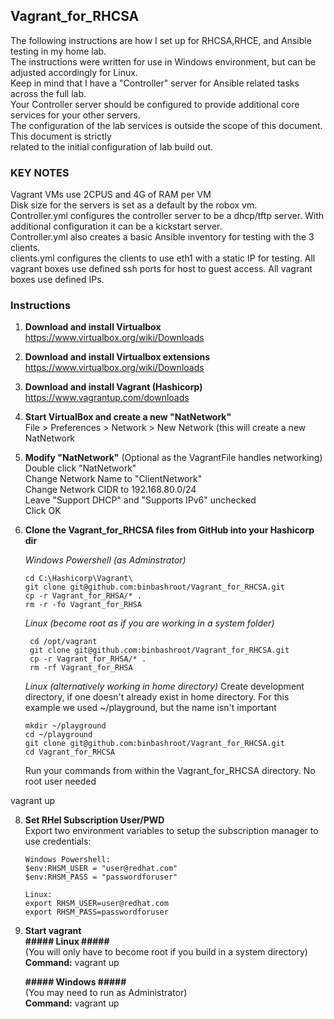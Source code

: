 Vagrant_for_RHCSA
------------------
The following instructions are how I set up for RHCSA,RHCE, and Ansible testing in my home lab.  
The instructions were written for use in Windows environment, but can be adjusted accordingly for Linux.  
Keep in mind that I have a "Controller" server for Ansible related tasks across the full lab.  
Your Controller server should be configured to provide additional core services for your other servers.  
The configuration of the lab services is outside the scope of this document. This document is strictly  
related to the initial configuration of lab build out.  

### KEY NOTES ###
Vagrant VMs use 2CPUS and 4G of RAM per VM  
Disk size for the servers is set as a default by the robox vm.  
Controller.yml configures the controller server to be a dhcp/tftp server.  With additional configuration it can be a kickstart server.  
Controller.yml also creates a basic Ansible inventory for testing with the 3 clients.  
clients.yml configures the clients to use eth1 with a static IP for testing.
All vagrant boxes use defined ssh ports for host to guest access. 
All vagrant boxes use defined IPs. 

  
### Instructions ###


1. **Download and install Virtualbox** https://www.virtualbox.org/wiki/Downloads
2. **Download and install Virtualbox extensions** https://www.virtualbox.org/wiki/Downloads
3. **Download and install Vagrant (Hashicorp)** https://www.vagrantup.com/downloads
4. **Start VirtualBox and create a new "NatNetwork"**  
File > Preferences > Network > New Network (this will create a new NatNetwork  

5. **Modify "NatNetwork"**  (Optional as the VagrantFile handles networking)
   Double click "NatNetwork"    
   Change Network Name to "ClientNetwork"   
   Change Network CIDR to 192.168.80.0/24  
   Leave "Support DHCP" and "Supports IPv6" unchecked  
   Click OK  

7. **Clone the Vagrant_for_RHCSA files from GitHub into your Hashicorp dir**  

    *Windows Powershell (as Adminstrator)*
    ```
    cd C:\Hashicorp\Vagrant\
    git clone git@github.com:binbashroot/Vagrant_for_RHCSA.git
    cp -r Vagrant_for_RHSA/* .
    rm -r -fo Vagrant_for_RHSA 
    ```
    
    *Linux (become root as if you are working in a system folder)*
    ```
     cd /opt/vagrant
     git clone git@github.com:binbashroot/Vagrant_for_RHCSA.git
     cp -r Vagrant_for_RHSA/* .
     rm -rf Vagrant_for_RHSA
    ```
    *Linux (alternatively working in home directory)*
    Create development directory, if one doesn't already exist in home directory.
    For this example we used ~/playground, but the name isn't important
    ```
    mkdir ~/playground
    cd ~/playground
    git clone git@github.com:binbashroot/Vagrant_for_RHCSA.git
    cd Vagrant_for_RHCSA
    ```
    Run your commands from within the Vagrant_for_RHCSA directory. 
    No root user needed

vagrant up
  
8. **Set RHel Subscription User/PWD**  
    Export two environment variables to setup the subscription manager to use credentials:

    ```
    Windows Powershell:
    $env:RHSM_USER = "user@redhat.com"
    $env:RHSM_PASS = "passwordforuser"

    Linux:
    export RHSM_USER=user@redhat.com
    export RHSM_PASS=passwordforuser
    ```
      
9. **Start vagrant**  
     **##### Linux #####**  
     (You will only have to become root if you build in a system directory)  
     **Command:**  vagrant up   
     
     
     **##### Windows #####**  
     (You may need to run as Administrator)  
     **Command:**  vagrant up
       
    
